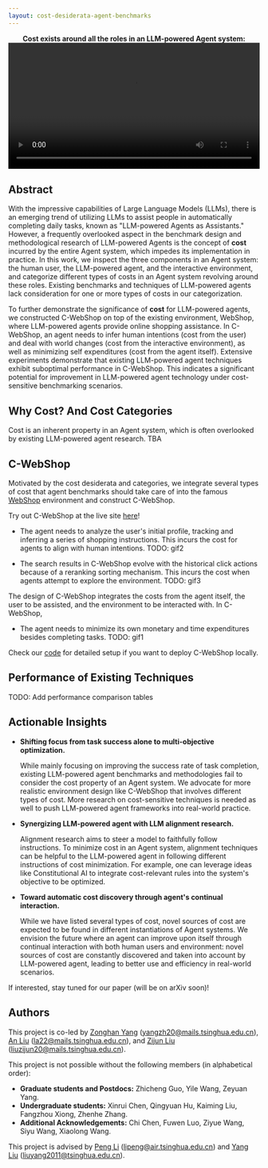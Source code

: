 ```yaml
---
layout: cost-desiderata-agent-benchmarks
---
```


<div style="text-align:center;">
<b>Cost exists around all the roles in an LLM-powered Agent system: </b>
</div>

<video controls width="100%" autoplay>
<source src="assets/static/vid-1.mp4" type="video/mp4">
</video>

## Abstract

With the impressive capabilities of Large Language Models (LLMs), there is an emerging trend of utilizing LLMs to assist people in automatically completing daily tasks, known as "LLM-powered Agents as Assistants." However, a frequently overlooked aspect in the benchmark design and methodological research of LLM-powered Agents is the concept of **cost** incurred by the entire Agent system, which impedes its implementation in practice. In this work, we inspect the three components in an Agent system: the human user, the LLM-powered agent, and the interactive environment, and categorize different types of costs in an Agent system revolving around these roles. Existing benchmarks and techniques of LLM-powered agents lack consideration for one or more types of costs in our categorization.

To further demonstrate the significance of **cost** for LLM-powered agents, we constructed C-WebShop on top of the existing environment, WebShop, where LLM-powered agents provide online shopping assistance. In C-WebShop, an agent needs to infer human intentions (cost from the user) and deal with world changes (cost from the interactive environment), as well as minimizing self expenditures (cost from the agent itself). Extensive experiments demonstrate that existing LLM-powered agent techniques exhibit suboptimal performance in C-WebShop. This indicates a significant potential for improvement in LLM-powered agent technology under cost-sensitive benchmarking scenarios.

## Why Cost? And Cost Categories

Cost is an inherent property in an Agent system, which is often overlooked by existing LLM-powered agent research. TBA

## C-WebShop

Motivated by the cost desiderata and categories, we integrate several types of cost that agent benchmarks should take care of into the famous [WebShop](https://webshop-pnlp.github.io/) environment and construct C-WebShop.

Try out C-WebShop at the live site [here](http://49.232.144.86:5000)!

- The agent needs to analyze the user's initial profile, tracking and inferring a series of shopping instructions. This incurs the cost for agents to align with human intentions.
TODO: gif2

- The search results in C-WebShop evolve with the historical click actions because of a reranking sorting mechanism. This incurs the cost when agents attempt to explore the environment.
TODO: gif3

The design of C-WebShop integrates the costs from the agent itself, the user to be assisted, and the environment to be interacted with. In C-WebShop, 
- The agent needs to minimize its own monetary and time expenditures besides completing tasks.
TODO: gif1

Check our [code]() for detailed setup if you want to deploy C-WebShop locally.

## Performance of Existing Techniques

TODO: Add performance comparison tables

## Actionable Insights

- **Shifting focus from task success alone to multi-objective optimization.**

   While mainly focusing on improving the success rate of task completion, existing LLM-powered agent benchmarks and methodologies fail to consider the cost property of an Agent system. We advocate for more realistic environment design like C-WebShop that involves different types of cost. More research on cost-sensitive techniques is needed as well to push LLM-powered agent frameworks into real-world practice.

- **Synergizing LLM-powered agent with LLM alignment research.**

   Alignment research aims to steer a model to faithfully follow instructions. To minimize cost in an Agent system, alignment techniques can be helpful to the LLM-powered agent in following different instructions of cost minimization. For example, one can leverage ideas like Constitutional AI to integrate cost-relevant rules into the system's objective to be optimized.

- **Toward automatic cost discovery through agent's continual interaction.**

   While we have listed several types of cost, novel sources of cost are expected to be found in different instantiations of Agent systems. We envision the future where an agent can improve upon itself through continual interaction with both human users and environment: novel sources of cost are constantly discovered and taken into account by LLM-powered agent, leading to better use and efficiency in real-world scenarios.

If interested, stay tuned for our paper (will be on arXiv soon)!

## Authors

This project is co-led by [Zonghan Yang](https://minicheshire.github.io) (yangzh20@mails.tsinghua.edu.cn), [An Liu](https://github.com/xxmlala) (la22@mails.tsinghua.edu.cn), and [Zijun Liu](https://github.com/BBQGOD) (liuzijun20@mails.tsinghua.edu.cn). 

This project is not possible without the following members (in alphabetical order):
- **Graduate students and Postdocs:** Zhicheng Guo, Yile Wang, Zeyuan Yang.
- **Undergraduate students:** Xinrui Chen, Qingyuan Hu, Kaiming Liu, Fangzhou Xiong, Zhenhe Zhang.
- **Additional Acknowledgements:** Chi Chen, Fuwen Luo, Ziyue Wang, Siyu Wang, Xiaolong Wang.

This project is advised by [Peng Li](https://www.lpeng.net/) (lipeng@air.tsinghua.edu.cn) and [Yang Liu](https://nlp.csai.tsinghua.edu.cn/~ly) (liuyang2011@tsinghua.edu.cn). 